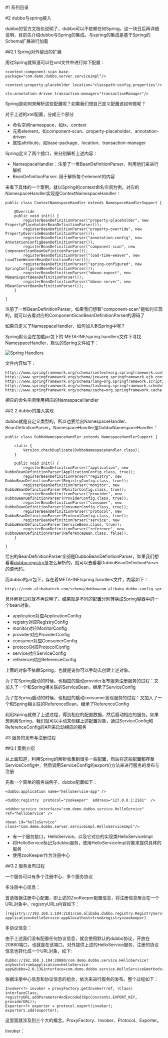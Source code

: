 #1 系列目录

#2 dubbo与spring接入

dubbo的官方文档也说明了，dubbo可以不依赖任何Spring。这一块日后再详细说明，目前先介绍dubbo与Spring的集成。与spring的集成是基于Spring的Schema扩展进行加载

##2.1 Spring对外留出的扩展

用过Spring就知道可以在xml文件中进行如下配置：

	<context:component-scan base-package="com.demo.dubbo.server.serviceimpl"/>

	<context:property-placeholder location="classpath:config.properties"/>

	<tx:annotation-driven transaction-manager="transactionManager"/>

Spring是如何来解析这些配置呢？如果我们想自己定义配置该如何做呢？

对于上述的xml配置，分成三个部分

-	命名空间namespace，如tx、context
-	元素element，如component-scan、property-placeholder、annotation-driven
-	属性attribute，如base-package、location、transaction-manager

Spring定义了两个接口，来分别解析上述内容：

-	NamespaceHandler：注册了一堆BeanDefinitionParser，利用他们来进行解析
-	BeanDefinitionParser: 用于解析每个element的内容

来看下具体的一个案例，就以Spring的context命名空间为例，对应的NamespaceHandler实现是ContextNamespaceHandler：

	public class ContextNamespaceHandler extends NamespaceHandlerSupport {

		@Override
		public void init() {
			registerBeanDefinitionParser("property-placeholder", new PropertyPlaceholderBeanDefinitionParser());
			registerBeanDefinitionParser("property-override", new PropertyOverrideBeanDefinitionParser());
			registerBeanDefinitionParser("annotation-config", new AnnotationConfigBeanDefinitionParser());
			registerBeanDefinitionParser("component-scan", new ComponentScanBeanDefinitionParser());
			registerBeanDefinitionParser("load-time-weaver", new LoadTimeWeaverBeanDefinitionParser());
			registerBeanDefinitionParser("spring-configured", new SpringConfiguredBeanDefinitionParser());
			registerBeanDefinitionParser("mbean-export", new MBeanExportBeanDefinitionParser());
			registerBeanDefinitionParser("mbean-server", new MBeanServerBeanDefinitionParser());
		}
	
	}

注册了一堆BeanDefinitionParser，如果我们想看"component-scan"是如何实现的，就可以去看对应的ComponentScanBeanDefinitionParser的源码了

如果自定义了NamespaceHandler，如何加入到Spring中呢？

Spring默认会在加载jar包下的 META-INF/spring.handlers文件下寻找NamespaceHandler，默认的Spring文件如下：

![Spring Handlers](https://static.oschina.net/uploads/img/201509/24085142_ChaI.png "Spring Handlers")

文件内容如下：

	http\://www.springframework.org/schema/context=org.springframework.context.config.ContextNamespaceHandler
	http\://www.springframework.org/schema/jee=org.springframework.ejb.config.JeeNamespaceHandler
	http\://www.springframework.org/schema/lang=org.springframework.scripting.config.LangNamespaceHandler
	http\://www.springframework.org/schema/task=org.springframework.scheduling.config.TaskNamespaceHandler
	http\://www.springframework.org/schema/cache=org.springframework.cache.config.CacheNamespaceHandler

相应的命名空间使用相应的NamespaceHandler

##2.2 dubbo的接入实现

dubbo就是自定义类型的，所以也要给出NamespaceHandler、BeanDefinitionParser。NamespaceHandler是DubboNamespaceHandler：

	public class DubboNamespaceHandler extends NamespaceHandlerSupport {

		static {
			Version.checkDuplicate(DubboNamespaceHandler.class);
		}
	
	    public void init() {
	        registerBeanDefinitionParser("application", new DubboBeanDefinitionParser(ApplicationConfig.class, true));
	        registerBeanDefinitionParser("registry", new DubboBeanDefinitionParser(RegistryConfig.class, true));
	        registerBeanDefinitionParser("monitor", new DubboBeanDefinitionParser(MonitorConfig.class, true));
	        registerBeanDefinitionParser("provider", new DubboBeanDefinitionParser(ProviderConfig.class, true));
	        registerBeanDefinitionParser("consumer", new DubboBeanDefinitionParser(ConsumerConfig.class, true));
	        registerBeanDefinitionParser("protocol", new DubboBeanDefinitionParser(ProtocolConfig.class, true));
	        registerBeanDefinitionParser("service", new DubboBeanDefinitionParser(ServiceBean.class, true));
	        registerBeanDefinitionParser("reference", new DubboBeanDefinitionParser(ReferenceBean.class, false));
	    }
	
	}

给出的BeanDefinitionParser全部是DubboBeanDefinitionParser，如果我们想看看<dubbo:registry>是怎么解析的，就可以去看看DubboBeanDefinitionParser的源代码。

而dubbo的jar包下，存在着META-INF/spring.handlers文件，内容如下：

	http\://code.alibabatech.com/schema/dubbo=com.alibaba.dubbo.config.spring.schema.DubboNamespaceHandler

具体解析过程就不再说明了。结果就是不同的配置分别转换成Spring容器中的一个bean对象。

-	application对应ApplicationConfig
-	registry对应RegistryConfig
-	monitor对应MonitorConfig
-	provider对应ProviderConfig
-	consumer对应ConsumerConfig
-	protocol对应ProtocolConfig
-	service对应ServiceConfig
-	reference对应ReferenceConfig

上面的对象不依赖Spring，也就是说你可以手动去创建上述对象。

为了在Spring启动的时候，也相应的启动provider发布服务注册服务的过程：又加入了一个和Spring相关联的ServiceBean，继承了ServiceConfig

为了在Spring启动的时候，也相应的启动consumer发现服务的过程：又加入了一个和Spring相关联的ReferenceBean，继承了ReferenceConfig

利用Spring就做了上述过程，得到相应的配置数据，然后启动相应的服务。如果想剥离Spring，我们就可以手动来创建上述配置对象，通过ServiceConfig和ReferenceConfig的API来启动相应的服务

#3 服务的发布与注册过程

##3.1 案例介绍

从上面知道，利用Spring的解析收集到很多一些配置，然后将这些配置都存至ServiceConfig中，然后调用ServiceConfig的export()方法来进行服务的发布与注册

先看一个简单的服务端例子，dubbo配置如下：

	<dubbo:application name="helloService-app" />
   
   	<dubbo:registry  protocol="zookeeper"  address="127.0.0.1:2181"  />
   
   	<dubbo:service interface="com.demo.dubbo.service.HelloService" ref="helloService" />
   
   	<bean id="helloService" class="com.demo.dubbo.server.serviceimpl.HelloServiceImpl"/>


-	有一个服务接口，HelloService，以及它对应的实现类HelloServiceImpl
-	将HelloService标记为dubbo服务，使用HelloServiceImpl对象来提供具体的服务
-	使用zooKeeper作为注册中心

##3.2 服务发布过程

一个服务可以有多个注册中心、多个服务协议

多注册中心信息：

首选根据注册中心配置，即上述的ZooKeeper配置信息，将注册信息聚合在一个URL对象中，registryURLs内容如下：

	[registry://192.168.1.104:2181/com.alibaba.dubbo.registry.RegistryService?application=helloService-app&localhost=true&registry=zookeeper]

多协议信息：

由于上述我们没有配置任何协议信息，就会使用默认的dubbo协议，开放在20880端口，也就是在该端口，对外提供上述的HelloService服务，注册的协议信息也转化成一个URL对象，如下:

	dubbo://192.168.1.104:20880/com.demo.dubbo.service.HelloService?anyhost=true&application=helloService-app&dubbo=2.0.13&interface=com.demo.dubbo.service.HelloService&methods=hello&prompt=dubbo&revision=

依据注册中心信息和协议信息的组合，依次来进行服务的发布。整个过程如下：

	Invoker<?> invoker = proxyFactory.getInvoker(ref, (Class) interfaceClass, registryURL.addParameterAndEncoded(RpcConstants.EXPORT_KEY, providerURL));
    Exporter<?> exporter = protocol.export(invoker);
    exporters.add(exporter);

这里面就涉及到三个大的概念。ProxyFactory、Invoker、Protocol、Exporter。

Invoker： 














